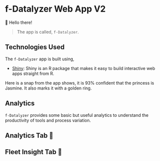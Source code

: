 # f-Datalyzer Web App V2

👋 Hello there! 
> The app is called, `f-Datalyzer`. 

## Technologies Used

The `f-Datalyzer` app is built using,

- [Shiny](https://shiny.rstudio.com/): Shiny is an R package that makes it easy to build interactive web apps straight from R.

Here is a snap from the app shows, it is 93% confident that the princess is Jasmine. It also marks it with a golden ring.

##  Analytics
`f-Datalyzer` provides some basic but useful analytics to understand the productivity of tools and process variation.

## Analytics Tab 🔗

## Fleet Insight Tab 🔗
